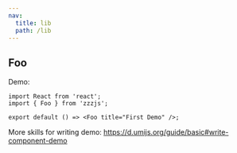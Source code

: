 ```yaml
---
nav:
  title: lib
  path: /lib
---
```


## Foo

Demo:

```tsx
import React from 'react';
import { Foo } from 'zzzjs';

export default () => <Foo title="First Demo" />;
```

More skills for writing demo: https://d.umijs.org/guide/basic#write-component-demo
